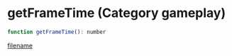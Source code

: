 # getFrameTime (Category gameplay)

```js
function getFrameTime(): number
```

[filename](getFrameTime_m.md ':include')